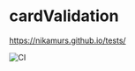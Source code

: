 # cardValidation
https://nikamurs.github.io/tests/

![CI](https://github.com/NikaMurs/tests/actions/workflows/web.yml/badge.svg) 
